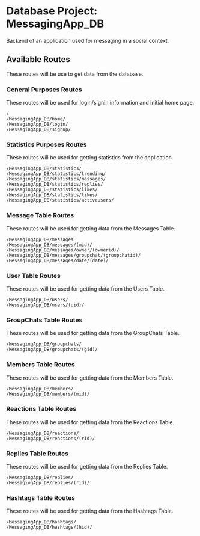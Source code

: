 # Database Project: MessagingApp_DB

Backend of an application used for messaging in a social context.

## Available Routes
These routes will be use to get data from the database.

### General Purposes Routes
These routes will be used for login/signin information and initial home page.
```
/
/MessagingApp_DB/home/
/MessagingApp_DB/login/
/MessagingApp_DB/signup/
```

### Statistics Purposes Routes
These routes will be used for getting statistics from the application.
```
/MessagingApp_DB/statistics/
/MessagingApp_DB/statistics/trending/
/MessagingApp_DB/statistics/messages/
/MessagingApp_DB/statistics/replies/
/MessagingApp_DB/statistics/likes/
/MessagingApp_DB/statistics/likes/
/MessagingApp_DB/statistics/activeusers/
```

### Message Table Routes
These routes will be used for getting data from the Messages Table.
```
/MessagingApp_DB/messages
/MessagingApp_DB/messages/(mid)/
/MessagingApp_DB/messages/owner/(ownerid)/
/MessagingApp_DB/messages/groupchat/(groupchatid)/
/MessagingApp_DB/messages/date/(date)/
```

### User Table Routes
These routes will be used for getting data from the Users Table.
```
/MessagingApp_DB/users/
/MessagingApp_DB/users/(uid)/
```

### GroupChats Table Routes
These routes will be used for getting data from the GroupChats Table.
```
/MessagingApp_DB/groupchats/
/MessagingApp_DB/groupchats/(gid)/
```

### Members Table Routes
These routes will be used for getting data from the Members Table.
```
/MessagingApp_DB/members/
/MessagingApp_DB/members/(mid)/
```

### Reactions Table Routes
These routes will be used for getting data from the Reactions Table.
```
/MessagingApp_DB/reactions/
/MessagingApp_DB/reactions/(rid)/
```

### Replies Table Routes
These routes will be used for getting data from the Replies Table.
```
/MessagingApp_DB/replies/
/MessagingApp_DB/replies/(rid)/
```

### Hashtags Table Routes
These routes will be used for getting data from the Hashtags Table.
```
/MessagingApp_DB/hashtags/
/MessagingApp_DB/hashtags/(hid)/
```



